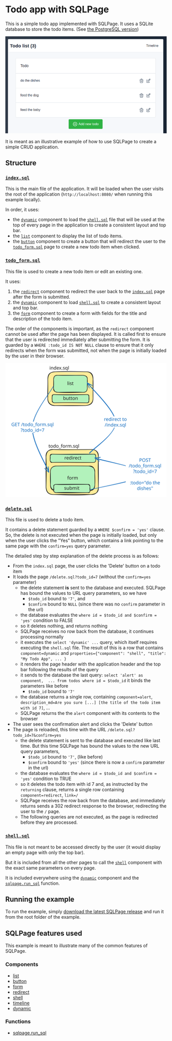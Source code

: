 # Todo app with SQLPage

This is a simple todo app implemented with SQLPage. It uses a SQLite database to store the todo items.
(See [the PostgreSQL version](<../todo%20application%20(PostgreSQL)/README.md>))

![Screenshot](screenshot.png)

It is meant as an illustrative example of how to use SQLPage to create a simple CRUD application.

## Structure

### [`index.sql`](./index.sql)

This is the main file of the application.
It will be loaded when the user visits the root of the application
(`http://localhost:8080/` when running this example locally).

In order, it uses:

- the [`dynamic`](https://sql-page.com/documentation.sql?component=dynamic#component) component to load the [`shell.sql`](#shellsql) file that will be used at the top of every page
  in the application to create a consistent layout and top bar.
- the [`list`](https://sql-page.com/documentation.sql?component=list#component) component to display the list of todo items.
- the [`button`](https://sql-page.com/documentation.sql?component=button#component) component to create a button that will redirect the user to the [`todo_form.sql`](#todo_formsql) page to create a new todo item when clicked.

### [`todo_form.sql`](./todo_form.sql)

This file is used to create a new todo item or edit an existing one.

It uses:

1.  the [`redirect`](https://sql-page.com/documentation.sql?component=redirect#component) component to redirect the user back to the [`index.sql`](#indexsql) page after the form is submitted.
1.  the [`dynamic`](https://sql-page.com/documentation.sql?component=dynamic#component) component to load [`shell.sql`](#shellsql) to create a consistent layout and top bar.
1.  the [`form`](https://sql-page.com/documentation.sql?component=form#component) component to create a form with fields for the title and description of the todo item.

The order of the components is important, as the `redirect` component cannot be used after the page has been displayed. It is called first to ensure that the user is redirected immediately after submitting the form. It is guarded by a `WHERE :todo_id IS NOT NULL` clause to ensure that it only redirects when
the form was submitted, not when the page is
initially loaded by the user in their browser.

![diagram explaining the structure of the application](./explanation_diagram.svg)

### [`delete.sql`](./delete.sql)

This file is used to delete a todo item.

It contains a delete statement guarded by a
`WHERE $confirm = 'yes'` clause.
So, the delete is not executed when the page
is initially loaded, but only when the user
clicks the "Yes" button, which contains a link
pointing to the same page with the `confirm=yes` query parameter.

The detailed step by step explanation of the delete process is as follows:

- From the `index.sql` page, the user clicks the 'Delete' button on a todo item
- It loads the page `/delete.sql?todo_id=7` (without the `confirm=yes` parameter)
  - the delete statement **is** sent to the database and executed. SQLPage has bound the values to URL query parameters, so we have
    - `$todo_id` bound to `'7'`, and
    - `$confirm` bound to `NULL` (since there was no `confirm` parameter in the url)
  - the database evaluates the `where id = $todo_id and $confirm = 'yes'` condition to FALSE
  - so it deletes nothing, and returns nothing
  - SQLPage receives no row back from the database, it continues processing normally
  - it executes the `select 'dynamic' ...` query, which itself requires executing the `shell.sql` file. The result of this is a row that contains `component=dynamic` and `properties={"component": "shell", "title": "My Todo App", ... }`
  - it renders the page header with the application header and the top bar following the results of the query
  - it sends to the database the last query: `select 'alert' as component,  ... from todos where id = $todo_id` it binds the parameters like before
    - `$todo_id` bound to `'7'`
  - the database returns a single row, containing `component=alert`, `description_md=Are you sure [...] [the title of the todo item with id 7]`, ...
  - SQLPage returns the the `alert` component with its contents to the browser
- The user sees the confirmation alert and clicks the 'Delete' button
- The page is reloaded, this time with the URL `/delete.sql?todo_id=7&confirm=yes`
  - the delete statement is sent to the database and executed like last time. But this time SQLPage has bound the values to the new URL query parameters,
    - `$todo_id` bound to `'7'`, (like before)
    - `$confirm` bound to `'yes'` (since there is now a `confirm` parameter in the url)
  - the database evaluates the `where id = $todo_id and $confirm = 'yes'` condition to TRUE
  - so it deletes the todo item with id 7 and, as instructed by the `returning` clause, returns a single row containing `component=redirect`, `link=/`
  - SQLPage receives the row back from the database, and immediately returns sends a 302 redirect response to the browser, redirecting the user to the `/` page.
  - The following queries are not executed, as the page is redirected before they are processed.

### [`shell.sql`](./shell.sql)

This file is not meant to be accessed directly by the user (it would display an empty page with only the top bar).

But it is included from all the other pages to
call the [`shell`](https://sql-page.com/documentation.sql?component=shell#component) component with the exact same parameters on every page.

It is included everywhere using the [`dynamic`](https://sql-page.com/documentation.sql?component=dynamic#component) component and the [`sqlpage.run_sql`](https://sql-page.com/functions.sql?function=run_sql#function) function.

## Running the example

To run the example, simply [download the latest SQLPage release](https://github.com/sqlpage/SQLPage/releases) and run it from the root folder of the example.

## SQLPage features used

This example is meant to illustrate many
of the common features of SQLPage.

### Components

- [list](https://sql-page.com/documentation.sql?component=list#component)
- [button](https://sql-page.com/documentation.sql?component=button#component)
- [form](https://sql-page.com/documentation.sql?component=form#component)
- [redirect](https://sql-page.com/documentation.sql?component=redirect#component)
- [shell](https://sql-page.com/documentation.sql?component=shell#component)
- [timeline](https://sql-page.com/documentation.sql?component=timeline#component)
- [dynamic](https://sql-page.com/documentation.sql?component=timeline#component)

### Functions

- [sqlpage.run_sql](https://sql-page.com/functions.sql?function=run_sql#function)

